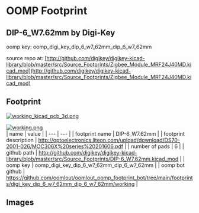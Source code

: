 # OOMP Footprint  
## DIP-6_W7.62mm  by Digi-Key  
  
oomp key: oomp_digi_key_dip_6_w7_62mm_dip_6_w7_62mm  
  
source repo at: [http://github.com/digikey/digikey-kicad-library/blob/master/src/Source_Footprints/Zigbee_Module_MRF24J40MD.kicad_mod](http://github.com/digikey/digikey-kicad-library/blob/master/src/Source_Footprints/Zigbee_Module_MRF24J40MD.kicad_mod)  
## Footprint  
  
[![working_kicad_pcb_3d.png](working_kicad_pcb_3d_600.png)](working_kicad_pcb_3d.png)  
  
[![working.png](working_600.png)](working.png)  
| name | value | 
| --- | --- | 
| footprint name | DIP-6_W7.62mm | 
| footprint description | http://optoelectronics.liteon.com/upload/download/DS70-2001-026/MOC306X%20series%20201606.pdf | 
| number of pads | 6 | 
| github path | http://github.com/digikey/digikey-kicad-library/blob/master/src/Source_Footprints/DIP-6_W7.62mm.kicad_mod | 
| oomp key | oomp_digi_key_dip_6_w7_62mm_dip_6_w7_62mm | 
| oomp bot github | https://github.com/oomlout/oomlout_oomp_footprint_bot/tree/main/footprints/digi_key_dip_6_w7_62mm_dip_6_w7_62mm/working | 
## Images  
